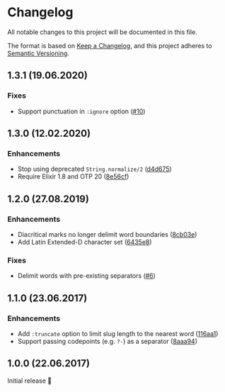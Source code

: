 # Changelog

All notable changes to this project will be documented in this file.

The format is based on [Keep a Changelog](https://keepachangelog.com/en/1.0.0/),
and this project adheres to [Semantic Versioning](https://semver.org/spec/v2.0.0.html).

## 1.3.1 (19.06.2020)

### Fixes

- Support punctuation in `:ignore` option ([#10](https://github.com/jayjun/slugify/pull/10))

## 1.3.0 (12.02.2020)

### Enhancements

- Stop using deprecated `String.normalize/2` ([d4d675](https://github.com/jayjun/slugify/commit/d4d675058a622b84a3794c80e40ca9ec89563441))
- Require Elixir 1.8 and OTP 20 ([8e56cf](https://github.com/jayjun/slugify/commit/8e56cfce3c58b7839b72dcd2012bdcb5198b96ee))

## 1.2.0 (27.08.2019)

### Enhancements

- Diacritical marks no longer delimit word boundaries ([8cb03e](https://github.com/jayjun/slugify/commit/8cb03e9dce7b511c24a21ef0a85b18d2c934f200))
- Add Latin Extended-D character set ([6435e8](https://github.com/jayjun/slugify/commit/6435e810a01f0bf297c19445405ee2a0a8e8c4ee))

### Fixes

- Delimit words with pre-existing separators ([#6](https://github.com/jayjun/slugify/pull/6))

## 1.1.0 (23.06.2017)

### Enhancements

- Add `:truncate` option to limit slug length to the nearest word ([116aa1](https://github.com/jayjun/slugify/commit/116aa1b5614379a29bb22aa0a302c35e731badde))
- Support passing codepoints (e.g. `?-`) as a separator ([8aaa94](https://github.com/jayjun/slugify/commit/8aaa94763457282e1d0312eea171eceb2ef67f47))

## 1.0.0 (22.06.2017)

Initial release :tada:

